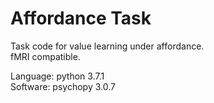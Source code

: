 # Affordance Task

Task code for value learning under affordance.\
fMRI compatible.

Language: python 3.7.1\
Software: psychopy 3.0.7
